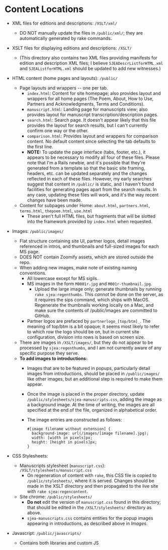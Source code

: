 # Content Locations
* XML files for editions and descriptions: `/XSLT/xml/`
    * DO NOT manually update the files in `/public/xml/`; they are automatically generated by rake commands.
* XSLT files for displaying editions and descriptions: `/XSLT/`
    * (This directory also contains two XML files providing manifests for edition and description XML files; I believe `SJEADescrListforHTML.xml` and `SJEAListforHTML.xml` should be updated to add new witnesses.)
* HTML content (home pages and layouts): `/public/`
    * Page layouts and wrappers -- one per tab.
        * `index.html`: Content for site homepage; also provides layout and wrappers for all home pages (The Poem, About, How to Use, Partners and Acknowledgments, Terms and Conditions).
        * `manuscript.html`: Landing page for manuscripts view; also provides layout for manuscript transcription/description pages.
        * `search.html`: Search page. It doesn't appear likely that this file provides the layout for search results, but I can't currently confirm one way or the other.
        * `comparison.html`: Provides layout and wrappers for comparison content. No default content since selecting the tab defaults to the first line.
        * **NOTE:** To update the page interface (tabs, footer, etc.), it appears to be necessary to modify all four of these files. Please note that I'm a Rails newbie, and it's possible that they're generated from a template so that the basic site framing, headers, etc. can be updated separately and the changes reflected in each of these files. However, my early searches suggest that content in `/public/` is static, and I haven't found facilities for generating pages apart from the search results. In any case, updating these files will work, and it's the way recent changes have been made.
    * Content for subpages under Home: `about.html`, `partners.html`, `terms.html`, `thepoem.html`, `use.html`
        * These aren't full HTML files, but fragments that will be slotted into the framework provided by `index.html` when requested.
* Images: `/public/images/`
    * Flat structure containing site UI, partner logos, detail images referenced in intros, and thumbnails and full-sized images for each MS page.
    * DOES NOT contain Zoomify assets, which are stored outside the repo.
    * When adding new images, make note of existing naming conventions.
        * All lowercase except for MS sigils.
        * MS images in the form `M0001r.jpg` and `M001r-thumbnail.jpg`.
            * Upload the large image only; generate thumbnails by running `rake sjea:regenthumbs`. This *cannot* be done on the server, as it requires the sips command, which ships with MacOS. Regenerate the thumbnails working locally on a Mac, and make sure the contents of /public/images are committed to GitHub.
        * Partner logos are prefaced by `partnerlogo_[top/btm]_`. The meaning of top/btm is a bit opaque; it seems most likely to refer to which row the logo should be on, but in current site configuration, division into rows is based on screen size.
    * There are images in `/XSLT/images/`, but they do not appear to be processed by `sjea:regenthumbs`, and I am not currently aware of any specific purpose they serve.
    * **To add images to introductions:**
        * Images that are to be featured in popups, particularly detail images from introductions, should be placed in `/public/images/` like other images, but an additional step is required to make them appear.
        * Once the image is placed in the proper directory, update `/public/stylesheets/sjea-manuscripts.css`, adding the image as a background image. At the time of writing, the images are all specified at the end of the file, organized in alphabetical order.
        * The image entries are constructed as follows:

            ```
            #[image filename without extension] {
              background-image: url(/images/[image filename].jpg);
              width: [width in pixels]px;
              height: [height in pixels]px;
            }
            ```

* CSS Stylesheets:
    * Manuscripts stylesheet (`manuscript.css`): `/XSLT/stylesheets/manuscript.css`
        * On regeneration of content with `rake`, this CSS file is copied to `/public/stylesheets/`, where it is served. Changes should be made in the XSLT directory and then propagated to the live site with `rake sjea:regencontent`.
    * Site chrome: `/public/stylesheets/`
        * **Do not** edit the version of `manuscript.css` found in this directory; that should be edited in the `/XSLT/stylesheets/` directory as above.
        * `sjea-manuscripts.css` contains entities for the popup images appearing in introductions, as described above in *Images*.
* Javascript: `/public/javascripts/`
    * Contains both libraries and custom JS
